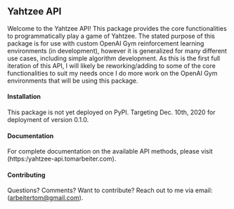 ## Yahtzee API
Welcome to the Yahtzee API! This package provides the core functionalities to programmatically play a game of Yahtzee. The stated purpose of this package is for use with custom OpenAI Gym reinforcement learning environments (in development), however it is generalized for many different use cases, including simple algorithm development. As this is the first full iteration of this API, I will likely be reworking/adding to some of the core functionalities to suit my needs once I do more work on the OpenAI Gym environments that will be using this package.

#### Installation
This package is not yet deployed on PyPI. Targeting Dec. 10th, 2020 for deployment of version 0.1.0.

#### Documentation
For complete documentation on the available API methods, please visit (https:/yahtzee-api.tomarbeiter.com).

#### Contributing
Questions? Comments? Want to contribute? Reach out to me via email: (arbeitertom@gmail.com).
